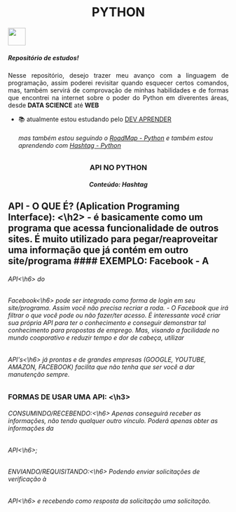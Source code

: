 <h1 align="center"> PYTHON </h1>
<img display="center" height="40" src="https://img.shields.io/badge/-python-05122A?style=flat&logo=python">
<br>
<h5>Repositório de estudos!</h5> 
<p align="justify">
Nesse repositório, desejo trazer meu avanço com a linguagem de programação, assim poderei revisitar quando esquecer certos
comandos, mas, também servirá de comprovação de minhas habilidades e de formas que encontrei na internet sobre o poder do Python
em diverentes áreas, desde <strong>DATA SCIENCE</strong> até <strong>WEB</strong>
</p>


- 📚 atualmente estou estudando pelo [DEV APRENDER](https://membros.devaprender.com/)
  ###### mas também estou seguindo o [RoadMap - Python](https://roadmap.sh/python) e também estou aprendendo com [Hashtag - Python](https://www.youtube.com/@HashtagProgramacao)
<h3 align="center"> API NO PYTHON </h3>
<h5 align="center"> Conteúdo: Hashtag</h5> 
<h2> API - O QUE É? (Aplication Programing Interface): <\h2>
 - é basicamente como um programa que acessa funcionalidade de outros sites.
 É muito utilizado para pegar/reaproveitar uma informação que já contém em outro site/programa
#### EXEMPLO: Facebook
- A <h6>API<\h6> do <h6>Facebook<\h6> pode ser integrado como forma de login em seu site/programa. Assim você não precisa recriar a roda.
- O Facebook que irá filtrar o que você pode ou não fazer/ter acesso. É interessante você criar sua própria API para ter o conhecimento e conseguir demonstrar tal conhecimento para propostas de emprego. Mas, visando a facilidade no mundo cooporativo e reduzir tempo e dor de cabeça, utilizar <h6>API's<\h6> já prontas e de grandes empresas (GOOGLE, YOUTUBE, AMAZON, FACEBOOK) facilita que não tenha que ser você a dar 
 manutenção sempre.
<h3> FORMAS DE USAR UMA API: <\h3>
 <h6>CONSUMINDO/RECEBENDO:<\h6> Apenas conseguirá receber as informações, não tendo qualquer outro vínculo. Poderá apenas obter as informações da <h6>API<\h6>;
 <h6>ENVIANDO/REQUISITANDO:<\h6> Podendo enviar solicitações de verificação à <h6>API<\h6> e recebendo como resposta da solicitação uma solicitação.
